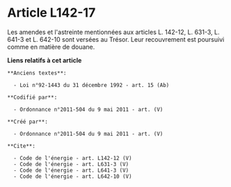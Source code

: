 # Article L142-17

Les amendes et l'astreinte mentionnées aux articles L. 142-12, L. 631-3, L. 641-3 et L. 642-10 sont versées au Trésor. Leur
recouvrement est poursuivi comme en matière de douane.

**Liens relatifs à cet article**

	**Anciens textes**:

	  - Loi n°92-1443 du 31 décembre 1992 - art. 15 (Ab)

	**Codifié par**:

	  - Ordonnance n°2011-504 du 9 mai 2011 - art. (V)

	**Créé par**:

	  - Ordonnance n°2011-504 du 9 mai 2011 - art. (V)

	**Cite**:

	  - Code de l'énergie - art. L142-12 (V)
	  - Code de l'énergie - art. L631-3 (V)
	  - Code de l'énergie - art. L641-3 (V)
	  - Code de l'énergie - art. L642-10 (V)

